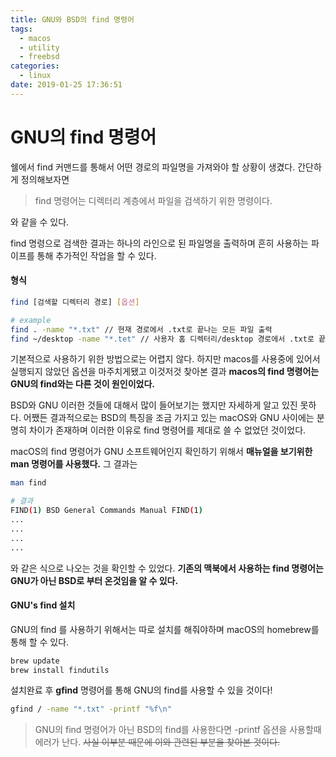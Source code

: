 ```yaml
---
title: GNU와 BSD의 find 명령어
tags:
  - macos
  - utility
  - freebsd
categories:
  - linux
date: 2019-01-25 17:36:51
---
```


# GNU의 find 명령어

쉘에서 find 커맨드를 통해서 어떤 경로의 파일명을 가져와야 할 상황이 생겼다. 간단하게 정의해보자면

> find 명령어는 디렉터리 계층에서 파일을 검색하기 위한 명령이다. 

와 같을 수 있다. 

find 명령으로 검색한 결과는 하나의 라인으로 된 파일명을 출력하며 흔히 사용하는 파이프를 통해 추가적인 작업을 할 수 있다.

#### 형식

```sh
find [검색할 디렉터리 경로] [옵션]

# example
find . -name "*.txt" // 현재 경로에서 .txt로 끝나는 모든 파일 출력
find ~/desktop -name "*.tet" // 사용자 홈 디렉터리/desktop 경로에서 .txt로 끝나는 모든 파일 출력
```

기본적으로 사용하기 위한 방법으로는 어렵지 않다. 하지만 macos를 사용중에 있어서 실행되지 않았던 옵션을 마주치게됐고 이것저것 찾아본 결과 **macos의 find 명령어는 GNU의 find와는 다른 것이 원인이었다.** 

BSD와 GNU 이러한 것들에 대해서 많이 들어보기는 했지만 자세하게 알고 있진 못하다. 어쨌든 결과적으로는 BSD의 특징을 조금 가지고 있는 macOS와 GNU 사이에는 분명히 차이가 존재하며 이러한 이유로 find 명령어를 제대로 쓸 수 없었던 것이었다.

macOS의 find 명령어가 GNU 소프트웨어인지 확인하기 위해서 **매뉴얼을 보기위한 man 명령어를 사용했다.** 그 결과는 

```sh
man find

# 결과
FIND(1) BSD General Commands Manual FIND(1)
...
...
...
...
```

와 같은 식으로 나오는 것을 확인할 수 있었다. **기존의 맥북에서 사용하는 find 명령어는 GNU가 아닌 BSD로 부터 온것임을 알 수 있다.** 

#### GNU's find 설치

GNU의 find 를 사용하기 위해서는 따로 설치를 해줘야하며 macOS의 homebrew를 통해 할 수 있다.

```sh
brew update
brew install findutils
```

설치완료 후 **gfind** 명령어를 통해 GNU의 find를 사용할 수 있을 것이다!

```sh
gfind / -name "*.txt" -printf "%f\n"
```

> GNU의 find 명령어가 아닌 BSD의 find를 사용한다면 -printf 옵션을 사용할때 에러가 난다. ~~사실 이부분 때문에 이와 관련된 부분을 찾아본 것이다.~~ 

